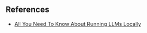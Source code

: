 ## References
- [All You Need To Know About Running LLMs Locally](https://www.youtube.com/watch?v=XwL_cRuXM2E)